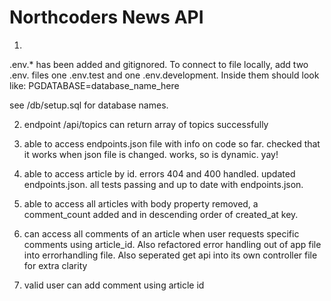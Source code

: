 # Northcoders News API

1. 
.env.* has been added and gitignored.
To connect to file locally, add two .env. files one .env.test and one .env.development. Inside them should look like:
PGDATABASE=database_name_here

see /db/setup.sql for database names.


2. endpoint /api/topics can return array of topics successfully

3. able to access endpoints.json file with info on code so far. checked that it works when json file is changed. works, so is dynamic. yay!

4. able to access article by id. errors 404 and 400 handled. updated endpoints.json. all tests passing and up to date with endpoints.json.

5. able to access all articles with body property removed, a comment_count added and in descending order of created_at key.

6. can access all comments of an article when user requests specific comments using article_id.
Also refactored error handling out of app file into errorhandling file.
Also seperated get api into its own controller file for extra clarity

7. valid user can add comment using article id